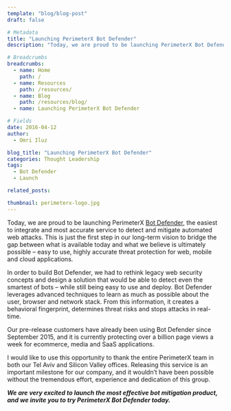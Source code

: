 ```yaml
---
template: "blog/blog-post"
draft: false

# Metadata
title: "Launching PerimeterX Bot Defender"
description: "Today, we are proud to be launching PerimeterX Bot Defender, the easiest to integrate and most accurate service to detect and mitigate automated web attacks. This is just the first step in our long-term vision to bridge the gap between what is available today and what we believe is ultimately possible – easy to use, highly accurate threat protection for web, mobile and cloud applications."

# Breadcrumbs
breadcrumbs:
  - name: Home
    path: /
  - name: Resources
    path: /resources/
  - name: Blog
    path: /resources/blog/
  - name: Launching PerimeterX Bot Defender

# Fields
date: 2016-04-12
author:
  - Omri Iluz

blog_title: "Launching PerimeterX Bot Defender"
categories: Thought Leadership
tags:
  - Bot Defender
  - Launch

related_posts:

thumbnail: perimeterx-logo.jpg
---
```


Today, we are proud to be launching PerimeterX [Bot Defender](/products/bot-defender/bot-defender/), the easiest to integrate and most accurate service to detect and mitigate automated web attacks. This is just the first step in our long-term vision to bridge the gap between what is available today and what we believe is ultimately possible – easy to use, highly accurate threat protection for web, mobile and cloud applications.

In order to build Bot Defender, we had to rethink legacy web security concepts and design a solution that would be able to detect even the smartest of bots – while still being easy to use and deploy. Bot Defender leverages advanced techniques to learn as much as possible about the user, browser and network stack. From this information, it creates a behavioral fingerprint, determines threat risks and stops attacks in real-time.

Our pre-release customers have already been using Bot Defender since September 2015, and it is currently protecting over a billion page views a week for ecommerce, media and SaaS applications.

I would like to use this opportunity to thank the entire PerimeterX team in both our Tel Aviv and Silicon Valley offices. Releasing this service is an important milestone for our company, and it wouldn’t have been possible without the tremendous effort, experience and dedication of this group.

**_We are very excited to launch the most effective bot mitigation product, and we invite you to try PerimeterX Bot Defender today._**
